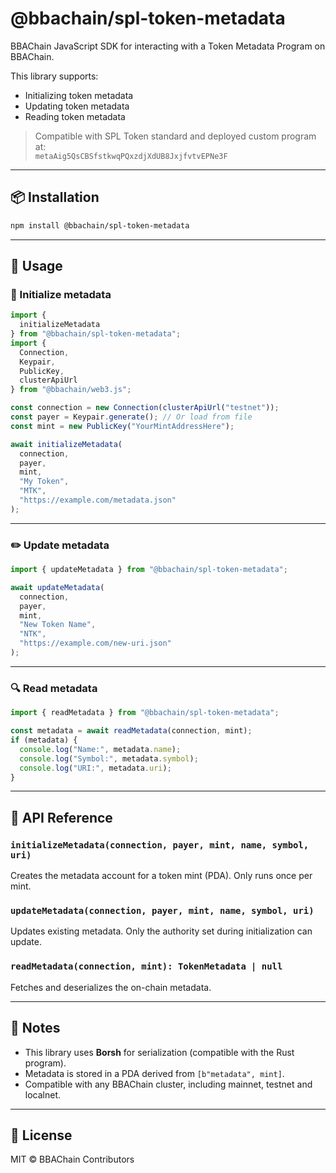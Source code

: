 # @bbachain/spl-token-metadata

BBAChain JavaScript SDK for interacting with a Token Metadata Program on BBAChain.

This library supports:
- Initializing token metadata
- Updating token metadata
- Reading token metadata

> Compatible with SPL Token standard and deployed custom program at:  
> `metaAig5QsCBSfstkwqPQxzdjXdUB8JxjfvtvEPNe3F`

---

## 📦 Installation

```bash
npm install @bbachain/spl-token-metadata
```
---

## 🚀 Usage

### 🧱 Initialize metadata

```ts
import {
  initializeMetadata
} from "@bbachain/spl-token-metadata";
import {
  Connection,
  Keypair,
  PublicKey,
  clusterApiUrl
} from "@bbachain/web3.js";

const connection = new Connection(clusterApiUrl("testnet"));
const payer = Keypair.generate(); // Or load from file
const mint = new PublicKey("YourMintAddressHere");

await initializeMetadata(
  connection,
  payer,
  mint,
  "My Token",
  "MTK",
  "https://example.com/metadata.json"
);
```

---

### ✏️ Update metadata

```ts
import { updateMetadata } from "@bbachain/spl-token-metadata";

await updateMetadata(
  connection,
  payer,
  mint,
  "New Token Name",
  "NTK",
  "https://example.com/new-uri.json"
);
```

---

### 🔍 Read metadata

```ts
import { readMetadata } from "@bbachain/spl-token-metadata";

const metadata = await readMetadata(connection, mint);
if (metadata) {
  console.log("Name:", metadata.name);
  console.log("Symbol:", metadata.symbol);
  console.log("URI:", metadata.uri);
}
```

---

## 🔧 API Reference

### `initializeMetadata(connection, payer, mint, name, symbol, uri)`

Creates the metadata account for a token mint (PDA). Only runs once per mint.

### `updateMetadata(connection, payer, mint, name, symbol, uri)`

Updates existing metadata. Only the authority set during initialization can update.

### `readMetadata(connection, mint): TokenMetadata | null`

Fetches and deserializes the on-chain metadata.

---

## 🧠 Notes

- This library uses **Borsh** for serialization (compatible with the Rust program).
- Metadata is stored in a PDA derived from `[b"metadata", mint]`.
- Compatible with any BBAChain cluster, including mainnet, testnet and localnet.

---

## 🪪 License

MIT © BBAChain Contributors
